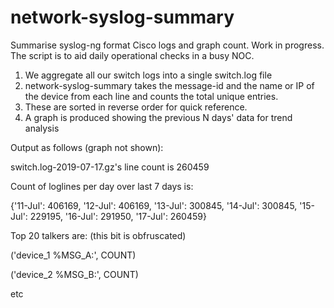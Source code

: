 # network-syslog-summary
Summarise syslog-ng format Cisco logs and graph count. Work in progress.
The script is to aid daily operational checks in a busy NOC.
1. We aggregate all our switch logs into a single switch.log file
2. network-syslog-summary takes the message-id and the name or IP of the device from each line and counts the total unique entries. 
3. These are sorted in reverse order for quick reference. 
4. A graph is produced showing the previous N days' data for trend analysis 

Output as follows (graph not shown):

switch.log-2019-07-17.gz's line count is 260459

Count of loglines per day over last 7 days is:

{'11-Jul': 406169, '12-Jul': 406169, '13-Jul': 300845, '14-Jul': 300845, '15-Jul': 229195, '16-Jul': 291950, '17-Jul': 260459}

Top 20 talkers are: (this bit is obfruscated)

('device_1 %MSG_A:', COUNT)

('device_2 %MSG_B:', COUNT)

etc
